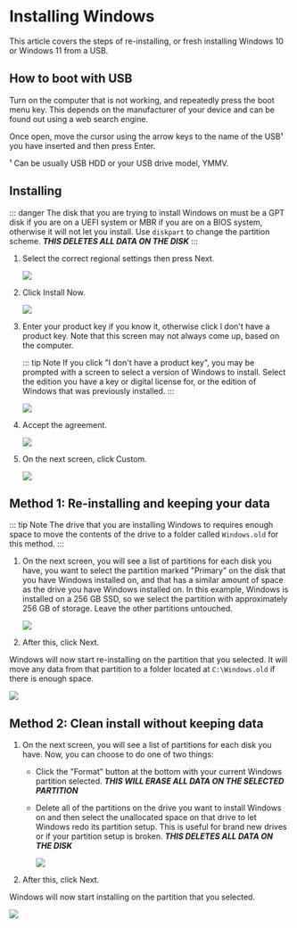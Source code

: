 # Installing Windows

This article covers the steps of re-installing, or fresh installing Windows 10 or Windows 11 from a USB.

## How to boot with USB

Turn on the computer that is not working, and repeatedly press the boot menu key. This depends on the manufacturer of your device and can be found out using a web search engine.

Once open, move the cursor using the arrow keys to the name of the USB¹ you have inserted and then press Enter.

¹ Can be usually USB HDD or your USB drive model, YMMV.

## Installing

::: danger
The disk that you are trying to install Windows on must be a GPT disk if you are on a UEFI system or MBR if you are on a BIOS system, otherwise it will not let you install. Use `diskpart` to change the partition scheme. ***THIS DELETES ALL DATA ON THE DISK***
:::

1. Select the correct regional settings then press Next.

   ![](./img/installing-windows/chooselanguage.png)

2. Click Install Now.

   ![](./img/installing-windows/installnow.png)

3. Enter your product key if you know it, otherwise click I don't have a product key. Note that this screen may not always come up, based on the computer.

   ::: tip Note
   If you click "I don't have a product key", you may be prompted with a screen to select a version of Windows to install. Select the edition you have a key or digital license for, or the edition of Windows that was previously installed.
   :::

   ![](./img/installing-windows/productkey.png)

4. Accept the agreement.

   ![](./img/installing-windows/licenseterms.png)

5. On the next screen, click Custom.

   ![](./img/installing-windows/upgradecustom.png)

## Method 1: Re-installing and keeping your data

::: tip Note
The drive that you are installing Windows to requires enough space to move the contents of the drive to a folder called `Windows.old` for this method.
:::

1. On the next screen, you will see a list of partitions for each disk you have, you want to select the partition marked "Primary" on the disk that you have Windows installed on, and that has a similar amount of space as the drive you have Windows installed on. In this example, Windows is installed on a 256 GB SSD, so we select the partition with approximately 256 GB of storage. Leave the other partitions untouched.

   ![](./img/installing-windows/custompartitionmanager.png)

2. After this, click Next.

Windows will now start re-installing on the partition that you selected. It will move any data from that partition to a folder located at `C:\Windows.old` if there is enough space.

![](./img/installing-windows/installing.png)

## Method 2: Clean install without keeping data

1. On the next screen, you will see a list of partitions for each disk you have. Now, you can choose to do one of two things:

   - Click the "Format" button at the bottom with your current Windows partition selected. ***THIS WILL ERASE ALL DATA ON THE SELECTED PARTITION***

   - Delete all of the partitions on the drive you want to install Windows on and then select the unallocated space on that drive to let Windows redo its partition setup. This is useful for brand new drives or if your partition setup is broken. ***THIS DELETES ALL DATA ON THE DISK***

     ![](./img/installing-windows/emptycustompartitionmanager.png)

2. After this, click Next.

Windows will now start installing on the partition that you selected.

![](./img/installing-windows/installing.png)
